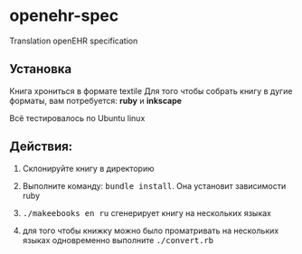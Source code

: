openehr-spec
============

Translation openEHR specification


Установка
-------
Книга хрониться в формате textile
Для того чтобы собрать книгу в дугие форматы, вам потребуется: 
<b>ruby</b> и <b>inkscape</b>

Всё тестировалось по Ubuntu linux

Действия:
-------

1. Склонируйте книгу в директорию

2. Выполните команду: <tt>bundle install</tt>. Она установит зависимости ruby

3. <tt>./makeebooks en ru</tt> сгенерирует книгу на нескольких языках

4. для того чтобы книжку можно было проматривать на нескольких языках одновременно выполните <tt>./convert.rb</tt>
